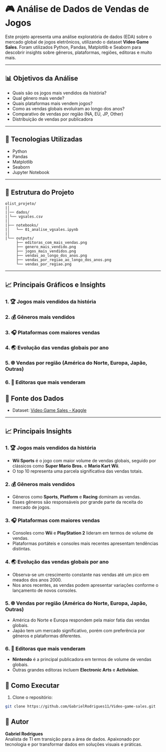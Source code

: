 # 🎮 Análise de Dados de Vendas de Jogos

Este projeto apresenta uma análise exploratória de dados (EDA) sobre o mercado global de jogos eletrônicos, utilizando o dataset **Video Game Sales**. Foram utilizados Python, Pandas, Matplotlib e Seaborn para descobrir insights sobre gêneros, plataformas, regiões, editoras e muito mais.

---

## 📊 Objetivos da Análise

- Quais são os jogos mais vendidos da história?
- Qual gênero mais vende?
- Quais plataformas mais vendem jogos?
- Como as vendas globais evoluíram ao longo dos anos?
- Comparativo de vendas por região (NA, EU, JP, Other)
- Distribuição de vendas por publicadora

---

## 🔧 Tecnologias Utilizadas

- Python
- Pandas
- Matplotlib
- Seaborn
- Jupyter Notebook

---

## 📁 Estrutura do Projeto

```
olist_projeto/
|│
|│── dados/
|│└── vgsales.csv
|│
|├── notebooks/
|│   └── 01_analise_vgsales.ipynb
|│
|└── outputs/
     ├── editoras_com_mais_vendas.png
     ├── genero_mais_vendido.png
     ├── jogos_mais_vendidos.png
     ├── vendas_ao_longo_dos_anos.png
     ├── vendas_por_regiao_ao_longo_dos_anos.png
     └── vendas_por_regiao.png
```

---

## 📈 Principais Gráficos e Insights

### 1. 🏆 Jogos mais vendidos da história

### 2. 💰 Gêneros mais vendidos

### 3. 🎧 Plataformas com maiores vendas

### 4. 🌏 Evolução das vendas globais por ano

### 5. 🌐 Vendas por região (América do Norte, Europa, Japão, Outras)

### 6. 📃 Editoras que mais venderam


## 📖 Fonte dos Dados

- Dataset: [Video Game Sales - Kaggle](https://www.kaggle.com/datasets/gregorut/videogame-sales-with-ratings)

---

## 📈 Principais Insights

### 1. 🏆 Jogos mais vendidos da história
- **Wii Sports** é o jogo com maior volume de vendas globais, seguido por clássicos como **Super Mario Bros.** e **Mario Kart Wii**.
- O top 10 representa uma parcela significativa das vendas totais.

### 2. 💰 Gêneros mais vendidos
- Gêneros como **Sports**, **Platform** e **Racing** dominam as vendas.
- Esses gêneros são responsáveis por grande parte da receita do mercado de jogos.

### 3. 🎧 Plataformas com maiores vendas
- Consoles como **Wii** e **PlayStation 2** lideram em termos de volume de vendas.
- Plataformas portáteis e consoles mais recentes apresentam tendências distintas.

### 4. 🌏 Evolução das vendas globais por ano
- Observa-se um crescimento constante nas vendas até um pico em meados dos anos 2000.
- Nos anos recentes, as vendas podem apresentar variações conforme o lançamento de novos consoles.

### 5. 🌐 Vendas por região (América do Norte, Europa, Japão, Outras)
- América do Norte e Europa respondem pela maior fatia das vendas globais.
- Japão tem um mercado significativo, porém com preferência por gêneros e plataformas diferentes.

### 6. 📃 Editoras que mais venderam
- **Nintendo** é a principal publicadora em termos de volume de vendas globais.
- Outras grandes editoras incluem **Electronic Arts** e **Activision**.

## 🚀 Como Executar

1. Clone o repositório:
```bash
git clone https://github.com/GabrielRodrigues11/Video-game-sales.git
```

## 💼 Autor

**Gabriel Rodrigues**  
Analista de TI em transição para a área de dados. Apaixonado por tecnologia e por transformar dados em soluções visuais e práticas.